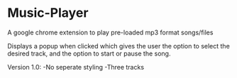 # Music-Player
A google chrome extension to play pre-loaded mp3 format songs/files

Displays a popup when clicked which gives the user the option to select the desired track, and the option to start or pause the song.

Version 1.0:
-No seperate styling
-Three tracks



